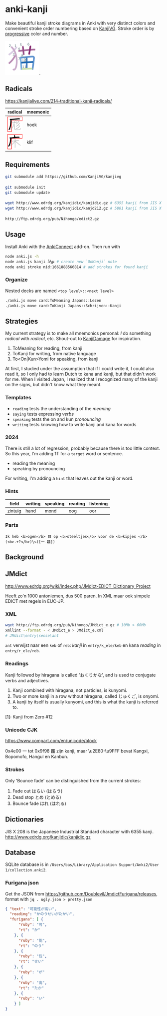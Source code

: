 # anki-kanji

Make beautiful kanji stroke diagrams in Anki with very distinct colors and convenient stroke order numbering based on [KanjiVG](https://github.com/KanjiVG/kanjivg). Stroke order is by [progressive](https://sashat.me/2017/01/11/list-of-20-simple-distinct-colors/) color and number.

![cat](neko.png).

## Radicals

https://kanjialive.com/214-traditional-kanji-radicals/

| radical         | mnemonic |
|-----------------|----------|
| ![](⌜-hoek.svg) | hoek     |
| ![](⌜-klif.svg) | klif     |

## Requirements

```sh
git submodule add https://github.com/KanjiVG/kanjivg

git submodule init
git submodule update

wget http://www.edrdg.org/kanjidic/kanjidic.gz # 6355 kanji from JIS X 0208
wget http://www.edrdg.org/kanjidic/kanjd212.gz # 5801 kanji from JIS X 0212

http://ftp.edrdg.org/pub/Nihongo/edict2.gz
```

## Usage

Install Anki with the [AnkiConnect](https://ankiweb.net/shared/info/2055492159) add-on. Then run with

```sh
node anki.js -h
node anki.js kanji å¼µ # create new `OnKanji` note
node anki stroke nid:1661888566814 # add strokes for found kanji
```

### Organize

Nested decks are named `<top level>::<next level>`

```sh
./anki.js move card:ToMeaning Japans::Lezen
./anki.js move card:ToKanji Japans::Schrijven::Kanji
```

## Strategies

My current strategy is to make all mnemonics personal: *I* do something *radical* with
*radical*, etc. Shout-out to [KanjiDamage](http://wwwkanjidamage.com/) for inspiration.

1. ToMeaning for reading, from kanji
2. ToKanji for writing, from native language
3. To<On|Kun>Yomi for speaking, from kanji

At first, I studied under the assumption that if I could write it, I could also read it, so I only had to learn Dutch to kana and kanji, but that didn't work for me. When I visited Japan, I realized that I recognized many of the kanji on the signs, but didn't know what they meant.

### Templates

- `reading` tests the understanding of the *meaning*
- `saying` tests expressing *verbs*
- `speaking` tests the on and kun *pronouncing*
- `writing` tests knowing how to write kanji and kana for words

### 2024

There is still a lot of regression, probably because there is too little context. So this year, I'm adding 1T for a `target` word or sentence.

- reading the meaning
- speaking by pronouncing

For writing, I'm adding a `hint` that leaves out the kanji or word.

### Hints

| field   | writing | speaking | reading | listening |
|---------|---------|----------|---------|-----------|
| zintuig | hand    | mond     | oog     | oor       |

### Parts
`Ik heb <b>ogen</b> 目 op <b>steeltjes</b> voor de <b>kipjes </b>`
`(<b>.+?</b>)\s([一-龘])`

## Background

## JMdict

http://www.edrdg.org/wiki/index.php/JMdict-EDICT_Dictionary_Project

Heeft zo'n 1000 antoniemen, dus 500 paren. In XML maar ook simpele EDICT met regels in EUC-JP.

### XML

```sh
wget http://ftp.edrdg.org/pub/Nihongo/JMdict_e.gz # 10Mb > 60Mb
xmllint --format - < JMdict_e > JMdict_e.xml
# JMdict\entry\sense\ant
```

`ant` verwijst naar een `keb` of `reb`: *kanji* in `entry/k_ele/keb` en kana *reading* in `entry/r_ele/reb`.

### Readings

Kanji followed by hiragana is called 'おくりかな', and is used to conjugate verbs and adjectives.

1. Kanji combined with hiragana, not particles, is kunyomi.
2. Two or more kanji in a row without hiragana, called じゅくご, is onyomi.
3. A kanji by itself is usually kunyomi, and this is what the kanji is referred to.

[1]: Kanji from Zero #12

### Unicode CJK

https://www.compart.com/en/unicode/block

0x4e00 一 tot 0x9f98 龘 zijn kanji, maar \\u2E80-\\u9FFF bevat Kangxi, Bopomofo, Hangul en Kanbun.

### Strokes

Only 'Bounce fade' can be distinguished from the current strokes:

1. Fade out はらい (はらう)
2. Dead stop とめ (とめる)
3. Bounce fade はれ (はれる)

## Dictionaries

JIS X 208 is the Japanese Industrial Standard character with 6355 kanji.
http://www.edrdg.org/kanjidic/kanjidic.gz

## Database

SQLite database is in `/Users/bas/Library/Application Support/Anki2/User 1/collection.anki2`.

### Furigana json

Get the JSON from https://github.com/Doublevil/JmdictFurigana/releases, format with `jq . ugly.json > pretty.json`

```json
{ "text": "可能性が高い",
  "reading": "かのうせいがたかい",
  "furigana": [ {
      "ruby": "可",
      "rt": "か"
    }, {
      "ruby": "能",
      "rt": "のう"
    }, {
      "ruby": "性",
      "rt": "せい"
    }, {
      "ruby": "が"
    }, {
      "ruby": "高",
      "rt": "たか"
    }, {
      "ruby": "い"
    } ]
}
```
